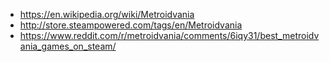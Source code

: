 - https://en.wikipedia.org/wiki/Metroidvania
- http://store.steampowered.com/tags/en/Metroidvania
- https://www.reddit.com/r/metroidvania/comments/6iqy31/best_metroidvania_games_on_steam/